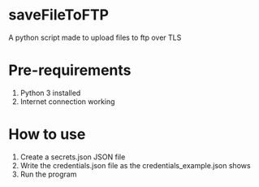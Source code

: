 # saveFileToFTP
A python script made to upload files to ftp over TLS

# Pre-requirements
1. Python 3 installed
2. Internet connection working

# How to use
1. Create a secrets.json JSON file
2. Write the credentials.json file as the credentials_example.json shows
3. Run the program
